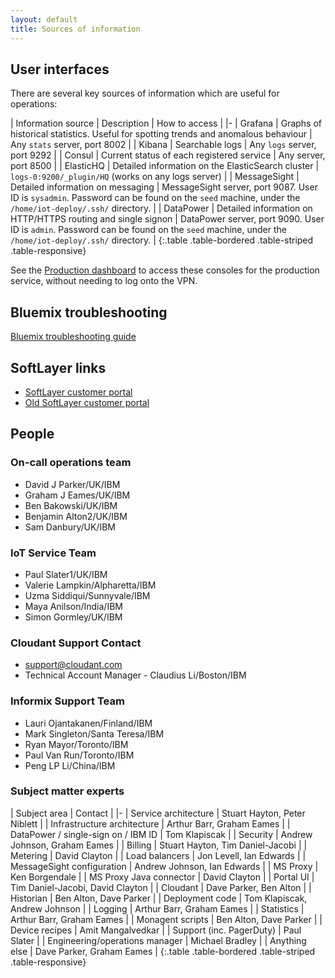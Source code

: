 ```yaml
---
layout: default
title: Sources of information
---
```

## User interfaces

There are several key sources of information which are useful for operations:

| Information source | Description | How to access |
|-
| Grafana | Graphs of historical statistics.  Useful for spotting trends and anomalous behaviour | Any `stats` server, port 8002 |
| Kibana | Searchable logs | Any `logs` server, port 9292 |
| Consul | Current status of each registered service | Any server, port 8500 |
| ElasticHQ | Detailed information on the ElasticSearch cluster | `logs-0:9200/_plugin/HQ` (works on any logs server) |
| MessageSight | Detailed information on messaging | MessageSight server, port 9087.  User ID is `sysadmin`.  Password can be found on the `seed` machine, under the `/home/iot-deploy/.ssh/` directory. |
| DataPower | Detailed information on HTTP/HTTPS routing and single signon | DataPower server, port 9090.  User ID is `admin`.  Password can be found on the `seed` machine, under the `/home/iot-deploy/.ssh/` directory. |
{:.table .table-bordered .table-striped .table-responsive}

See the [Production dashboard](https://iot-dash-prod.hursley.ibm.com/) to access these consoles for the production service, without needing to log onto the VPN.

## Bluemix troubleshooting
[Bluemix troubleshooting guide](https://w3-connections.ibm.com/wikis/home?lang=en-us#!/wiki/Wfba9e56cc40c_4bb2_8805_e05bdeb2105f/page/Troubleshooting)

## SoftLayer links

* [SoftLayer customer portal](https://control.softlayer.com/)
* [Old SoftLayer customer portal](https://manage.softlayer.com/)

## People

### On-call operations team

* David J Parker/UK/IBM
* Graham J Eames/UK/IBM
* Ben Bakowski/UK/IBM
* Benjamin Alton2/UK/IBM
* Sam Danbury/UK/IBM

### IoT Service Team

* Paul Slater1/UK/IBM
* Valerie Lampkin/Alpharetta/IBM
* Uzma Siddiqui/Sunnyvale/IBM
* Maya Anilson/India/IBM
* Simon Gormley/UK/IBM

### Cloudant Support Contact

* support@cloudant.com
* Technical Account Manager - Claudius Li/Boston/IBM

### Informix Support Team

* Lauri Ojantakanen/Finland/IBM
* Mark Singleton/Santa Teresa/IBM
* Ryan Mayor/Toronto/IBM
* Paul Van Run/Toronto/IBM
* Peng LP Li/China/IBM

### Subject matter experts

| Subject area | Contact |
|-
| Service architecture | Stuart Hayton, Peter Niblett |
| Infrastructure architecture | Arthur Barr, Graham Eames |
| DataPower / single-sign on / IBM ID | Tom Klapiscak |
| Security | Andrew Johnson, Graham Eames |
| Billing | Stuart Hayton, Tim Daniel-Jacobi |
| Metering | David Clayton |
| Load balancers | Jon Levell, Ian Edwards |
| MessageSight configuration | Andrew Johnson, Ian Edwards |
| MS Proxy | Ken Borgendale |
| MS Proxy Java connector | David Clayton |
| Portal UI | Tim Daniel-Jacobi, David Clayton |
| Cloudant | Dave Parker, Ben Alton |
| Historian | Ben Alton, Dave Parker |
| Deployment code | Tom Klapiscak, Andrew Johnson |
| Logging | Arthur Barr, Graham Eames |
| Statistics | Arthur Barr, Graham Eames |
| Monagent scripts | Ben Alton, Dave Parker |
| Device recipes | Amit Mangalvedkar |
| Support (inc. PagerDuty) | Paul Slater |
| Engineering/operations manager | Michael Bradley |
| Anything else | Dave Parker, Graham Eames |
{:.table .table-bordered .table-striped .table-responsive}
